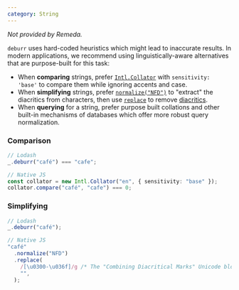 ```yaml
---
category: String
---
```


_Not provided by Remeda._

`deburr` uses hard-coded heuristics which might lead to inaccurate results. In
modern applications, we recommend using linguistically-aware alternatives that
are purpose-built for this task:

- When **comparing** strings, prefer [`Intl.Collator`](https://developer.mozilla.org/en-US/docs/Web/JavaScript/Reference/Global_Objects/Intl/Collator)
  with `sensitivity: 'base'` to compare them while ignoring accents and case.
- When **simplifying** strings, prefer [`normalize("NFD")`](https://developer.mozilla.org/en-US/docs/Web/JavaScript/Reference/Global_Objects/String/normalize)
  to "extract" the diacritics from characters, then use [`replace`](https://developer.mozilla.org/en-US/docs/Web/JavaScript/Reference/Global_Objects/String/replace)
  to remove [diacritics](https://en.wikipedia.org/wiki/Combining_Diacritical_Marks).
- When **querying** for a string, prefer purpose built collations and other
  built-in mechanisms of databases which offer more robust query normalization.

### Comparison

```ts
// Lodash
_.deburr("café") === "cafe";

// Native JS
const collator = new Intl.Collator("en", { sensitivity: "base" });
collator.compare("café", "cafe") === 0;
```

### Simplifying

```ts
// Lodash
_.deburr("café");

// Native JS
"café"
  .normalize("NFD")
  .replace(
    /[\u0300-\u036f]/g /* The "Combining Diacritical Marks" Unicode block. */,
    "",
  );
```
